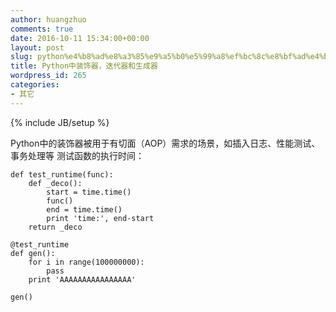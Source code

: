 ```yaml
---
author: huangzhuo
comments: true
date: 2016-10-11 15:34:00+00:00
layout: post
slug: python%e4%b8%ad%e8%a3%85%e9%a5%b0%e5%99%a8%ef%bc%8c%e8%bf%ad%e4%bb%a3%e5%99%a8%e5%92%8c%e7%94%9f%e6%88%90%e5%99%a8
title: Python中装饰器，迭代器和生成器
wordpress_id: 265
categories:
- 其它
---
```

{% include JB/setup %}

Python中的装饰器被用于有切面（AOP）需求的场景，如插入日志、性能测试、事务处理等
测试函数的执行时间：

```
def test_runtime(func):
    def _deco():
        start = time.time()    
        func()  
        end = time.time()       
        print 'time:', end-start
    return _deco 

@test_runtime
def gen():
    for i in range(100000000):
        pass
    print 'AAAAAAAAAAAAAAAA'

gen()

```


